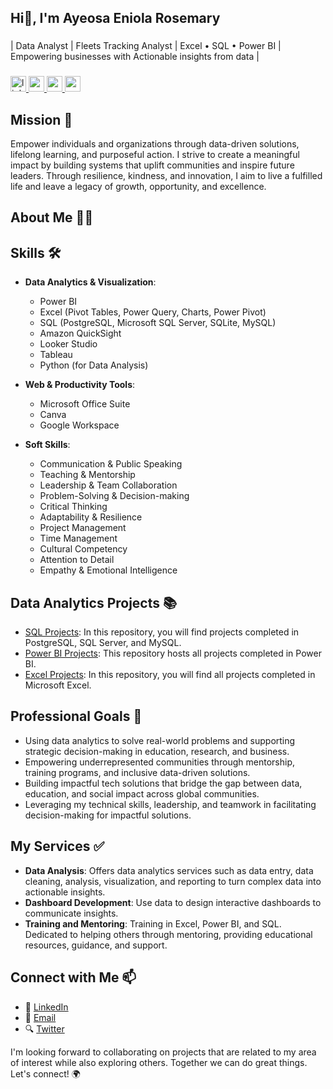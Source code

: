 ## Hi👋, I'm Ayeosa Eniola Rosemary

###

<p align="left">| Data Analyst | Fleets Tracking Analyst | Excel • SQL • Power BI | Empowering businesses with Actionable insights from data | </p>

###

<div align="left">
  <a href="https://www.linkedin.com/in/ayeosaeniola" target="_blank">
    <img src="https://img.shields.io/static/v1?message=Connect&logo=linkedin&label=LinkedIn&color=403d39&logoColor=white&labelColor=0077B5&style=flat" height="25" alt="linkedin logo"  />
  </a>
  </a>
  <a href="https://www.youtube.com/@ayeosaeniola4089" target="_blank">
    <img src="https://img.shields.io/static/v1?message=Subscribe&logo=youtube&label=YouTube&color=403d39&logoColor=white&labelColor=FF0000&style=flat" height="25" alt="youtube logo"  />
  </a>
  <a href="mailto:ayeosaeniola@gmail.com" target="_blank">
    <img src="https://img.shields.io/static/v1?message=Contact&logo=gmail&label=Email&color=403d39&logoColor=white&labelColor=D14836&style=flat" height="25" alt="gmail logo"  />
  </a>
  <a href="https://x.com/Prettybelly4u" target="_blank">
  <img src="https://img.shields.io/static/v1?message=Twitter&label=Follow&color=1DA1F2&logo=twitter&labelColor=000000&style=flat" height="25" />
</a>
</div>

###

<div align="left">
</div>

###

## Mission :dart:
Empower individuals and organizations through data-driven solutions, lifelong learning, and purposeful action. I strive to create a meaningful impact by building systems that uplift communities and inspire future leaders. Through resilience, kindness, and innovation, I aim to live a fulfilled life and leave a legacy of growth, opportunity, and excellence.

## About Me :woman_technologist:

## Skills :hammer_and_wrench:
* **Data Analytics & Visualization**:  
  * Power BI 
  * Excel (Pivot Tables, Power Query, Charts, Power Pivot)
  * SQL (PostgreSQL, Microsoft SQL Server, SQLite, MySQL)
  * Amazon QuickSight
  * Looker Studio
  * Tableau
  * Python (for Data Analysis)
    
* **Web & Productivity Tools**:  
  * Microsoft Office Suite
  * Canva
  * Google Workspace

* **Soft Skills**:  
  * Communication & Public Speaking
  * Teaching & Mentorship
  * Leadership & Team Collaboration
  * Problem-Solving & Decision-making
  * Critical Thinking
  * Adaptability & Resilience
  * Project Management
  * Time Management
  * Cultural Competency
  * Attention to Detail
  * Empathy & Emotional Intelligence

## Data Analytics Projects :books:
* [SQL Projects](https://github.com/Songonge/SQL-Projects): In this repository, you will find projects completed in PostgreSQL, SQL Server, and MySQL.
* [Power BI Projects](https://github.com/Songonge/Power-BI-Projects): This repository hosts all projects completed in Power BI.
* [Excel Projects](https://github.com/Songonge/Excel-Projects): In this repository, you will find all projects completed in Microsoft Excel.

## Professional Goals :dart:
* Using data analytics to solve real-world problems and supporting strategic decision-making in education, research, and business.
* Empowering underrepresented communities through mentorship, training programs, and inclusive data-driven solutions.
* Building impactful tech solutions that bridge the gap between data, education, and social impact across global communities.
* Leveraging my technical skills, leadership, and teamwork in facilitating decision-making for impactful solutions.

## My Services :white_check_mark:
* **Data Analysis**: Offers data analytics services such as data entry, data cleaning, analysis, visualization, and reporting to turn complex data into actionable insights.
* **Dashboard Development**: Use data to design interactive dashboards to communicate insights.
* **Training and Mentoring**: Training in Excel, Power BI, and SQL. Dedicated to helping others through mentoring, providing educational resources, guidance, and support.

## Connect with Me :mailbox:
* :link: [LinkedIn](https://www.linkedin.com/in/ayeosaeniola)
* :email: [Email](mailto:ayeosaeniola@gmail.com)
* :mag: [Twitter](https://x.com/Prettybelly4u)

I'm looking forward to collaborating on projects that are related to my area of interest while also exploring others. Together we can do great things. Let's connect! :earth_africa:


<!-- 
**Ayeosa-Eniola/Ayeosa-Eniola** is a ✨ _special_ ✨ repository because its `README.md` (this file) appears on your GitHub profile.

Here are some ideas to get you started:

- 🔭 I’m currently working on ...
- 🌱 I’m currently learning ...
- 👯 I’m looking to collaborate on ...
- 🤔 I’m looking for help with ...
- 💬 Ask me about ...
- 📫 How to reach me: ...
- 😄 Pronouns: ...
- ⚡ Fun fact: ...
-->
